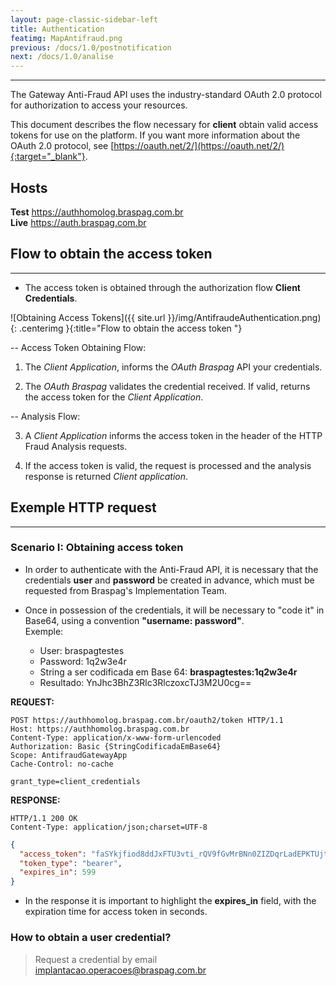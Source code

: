 ```yaml
---
layout: page-classic-sidebar-left
title: Authentication
featimg: MapAntifraud.png
previous: /docs/1.0/postnotification
next: /docs/1.0/analise
---
```

---

The Gateway Anti-Fraud API uses the industry-standard OAuth 2.0 protocol for authorization to access your resources. 

This document describes the flow necessary for **client** obtain valid access tokens for use on the platform. If you want more information about the OAuth 2.0 protocol, see [https://oauth.net/2/](https://oauth.net/2/){:target="_blank"}.  

## Hosts

**Test** https://authhomolog.braspag.com.br  
**Live** https://auth.braspag.com.br

## Flow to obtain the access token  
----------------------------------------------

* The access token is obtained through the authorization flow **Client Credentials**.

![Obtaining Access Tokens]({{ site.url }}/img/AntifraudeAuthentication.png){: .centerimg }{:title="Flow to obtain the access token "}

-- Access Token Obtaining Flow:

1. The *Client Application*, informs the *OAuth Braspag* API your credentials.  

2. The *OAuth Braspag* validates the credential received. If valid, returns the access token for the *Client Application*.  

-- Analysis Flow:

3. A *Client Application* informs the access token in the header of the HTTP Fraud Analysis requests.  

4. If the access token is valid, the request is processed and the analysis response is returned *Client application*.  


## Exemple HTTP request  
----------------------------------------------

### Scenario I: Obtaining access token  

* In order to authenticate with the Anti-Fraud API, it is necessary that the credentials **user** and **password** be created in advance, which must be requested from Braspag's Implementation Team.

* Once in possession of the credentials, it will be necessary to "code it" in Base64, using a convention **"username: password"**.
<br/>Exemple:

    * User: braspagtestes
    * Password: 1q2w3e4r
    * String a ser codificada em Base 64: **braspagtestes:1q2w3e4r**
    * Resultado: YnJhc3BhZ3Rlc3RlczoxcTJ3M2U0cg==

**REQUEST:**  

``` http
POST https://authhomolog.braspag.com.br/oauth2/token HTTP/1.1
Host: https://authhomolog.braspag.com.br
Content-Type: application/x-www-form-urlencoded
Authorization: Basic {StringCodificadaEmBase64}
Scope: AntifraudGatewayApp
Cache-Control: no-cache

grant_type=client_credentials
```

**RESPONSE:**  

``` http
HTTP/1.1 200 OK
Content-Type: application/json;charset=UTF-8
```
``` json
{
  "access_token": "faSYkjfiod8ddJxFTU3vti_rQV9fGvMrBNn0ZIZDqrLadEPKTUjt6ZPJSnNHtvOoJ6KO6gakgeyXNmSxFYHx7Y_-OCf8zgzILTVzCN5G1WTBWOKZHt-RknkmQLOgA882pWhC1gtOIQoq2tFX6-1VhOqsSCrdI3cUa2HolbGkxZWZMTPOl4Jzuy6ejo_USCMBNPqzvinchS0M33Bi8PiWMYwdpAbvwAe_nhIKNGmsAG6s7PTgWc2RksG6DaX8exdjvlGE9CMADq5LeM4JJ-BguZoHAP3yDBVZpe_DzI3JOrAYv0yzToBllPIMmq6CY-V8GJmckWByOGooBKr6COkZ1R9NPg2bvruYEC3g8hzKloUG21CD5r_la-t-0FvGHHY-8L7cKGybLidIYtw5aWOUgO2Aq0YScEnj1byDAsY6ROMnnzLrywkqscsf5xJACJwBmmEggHRyTVMY1-oOzmH6B2GNtC621i2XQ-8U6KVx9qD0R4qdWRn__AFatL7miTthMfO_PO2HWdDX_xD0i0jqcw",
  "token_type": "bearer",
  "expires_in": 599
}
```
 
 * In the response it is important to highlight the **expires_in** field, with the expiration time for access token in seconds.

### How to obtain a user credential?  

> Request a credential by email [implantacao.operacoes@braspag.com.br](mailto:implantacao.operacoes@braspag.com.br)
